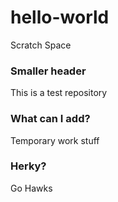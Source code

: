 # hello-world
Scratch Space
### Smaller header
This is a test repository
### What can I add?
Temporary work stuff
### Herky?
Go Hawks
